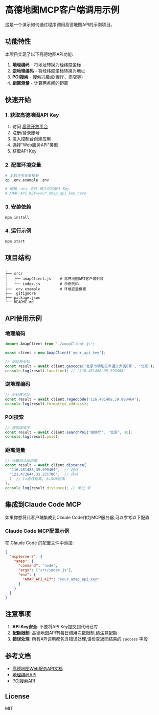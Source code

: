# 高德地图MCP客户端调用示例

这是一个演示如何通过程序调用高德地图API的示例项目。

## 功能特性

本项目实现了以下高德地图API功能:

1. **地理编码** - 将地址转换为经纬度坐标
2. **逆地理编码** - 将经纬度坐标转换为地址
3. **POI搜索** - 搜索兴趣点(餐厅、商店等)
4. **距离测量** - 计算两点间的距离

## 快速开始

### 1. 获取高德地图API Key

1. 访问 [高德开放平台](https://lbs.amap.com/)
2. 注册/登录账号
3. 进入控制台创建应用
4. 选择"Web服务API"类型
5. 获取API Key

### 2. 配置环境变量

```bash
# 复制环境变量模板
cp .env.example .env

# 编辑 .env 文件,填入你的API Key
# AMAP_API_KEY=your_amap_api_key_here
```

### 3. 安装依赖

```bash
npm install
```

### 4. 运行示例

```bash
npm start
```

## 项目结构

```
.
├── src/
│   ├── amapClient.js    # 高德地图API客户端封装
│   └── index.js         # 示例代码
├── .env.example         # 环境变量模板
├── .gitignore
├── package.json
└── README.md
```

## API使用示例

### 地理编码

```javascript
import AmapClient from './amapClient.js';

const client = new AmapClient('your_api_key');

// 地址转坐标
const result = await client.geocode('北京市朝阳区阜通东大街6号', '北京');
console.log(result.location); // "116.481488,39.990464"
```

### 逆地理编码

```javascript
// 坐标转地址
const result = await client.regeocode('116.481488,39.990464');
console.log(result.formatted_address);
```

### POI搜索

```javascript
// 搜索咖啡厅
const result = await client.searchPoi('咖啡厅', '北京', 10);
console.log(result.pois);
```

### 距离测量

```javascript
// 计算两点间距离
const result = await client.distance(
  '116.481488,39.990464',  // 起点
  '121.472644,31.231706',  // 终点
  1  // 1=直线距离, 3=驾车距离
);
console.log(result.distance); // 单位:米
```

## 集成到Claude Code MCP

如果你想将此客户端集成到Claude Code作为MCP服务器,可以参考以下配置:

### Claude Code MCP配置示例

在 Claude Code 的配置文件中添加:

```json
{
  "mcpServers": {
    "amap": {
      "command": "node",
      "args": ["src/index.js"],
      "env": {
        "AMAP_API_KEY": "your_amap_api_key"
      }
    }
  }
}
```

## 注意事项

1. **API Key安全**: 不要将API Key提交到代码仓库
2. **配额限制**: 高德地图API有每日调用次数限制,请注意配额
3. **错误处理**: 所有API调用都包含错误处理,请检查返回结果的 `success` 字段

## 参考文档

- [高德地图Web服务API文档](https://lbs.amap.com/api/webservice/summary)
- [地理编码API](https://lbs.amap.com/api/webservice/guide/api/georecode)
- [POI搜索API](https://lbs.amap.com/api/webservice/guide/api/search)

## License

MIT
